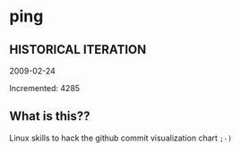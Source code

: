 # ping

## HISTORICAL ITERATION
2009-02-24

Incremented: 4285

## What is this?? 
Linux skills to hack the github commit visualization chart `;-)`
